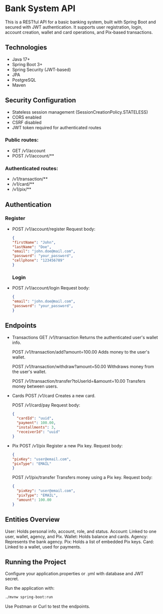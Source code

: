 # Bank System API

This is a RESTful API for a basic banking system, built with Spring Boot and secured with JWT authentication. It supports user registration, login, account creation, wallet and card operations, and Pix-based transactions.

## Technologies
- Java 17+
- Spring Boot 3+
- Spring Security (JWT-based)
- JPA
- PostgreSQL
- Maven

## Security Configuration
- Stateless session management (SessionCreationPolicy.STATELESS)
- CORS enabled
- CSRF disabled
- JWT token required for authenticated routes

### Public routes:
- GET /v1/account
- POST /v1/account/**

### Authenticated routes:
- /v1/transaction/**
- /v1/card/**
- /v1/pix/**

## Authentication

### Register
- POST /v1/account/register
  Request body:
  ```json
  {
  "firstName": "John",
  "lastName": "Doe",
  "email": "john.doe@mail.com",
  "password": "your_password",
  "cellphone": "123456789"
  }
  ```

  ### Login
- POST /v1/account/login
  Request body:
  ```json
  {
  "email": "john.doe@mail.com",
  "password": "your_password",
  }
  ```
## Endpoints
- Transactions
  GET /v1/transaction
  Returns the authenticated user's wallet info.
  
  POST /v1/transaction/add?amount=100.00
  Adds money to the user's wallet.
  
  POST /v1/transaction/withdraw?amount=50.00
  Withdraws money from the user's wallet.
  
  POST /v1/transaction/transfer?toUserId=<uuid>&amount=10.00
  Transfers money between users.

- Cards
  POST /v1/card
  Creates a new card.
  
  POST /v1/card/pay
  Request body:
  ```json
  {
    "cardId": "uuid",
    "payment": 100.00,
    "installments": 3,
    "receiverId": "uuid"
  }
  ```

- Pix
  POST /v1/pix
  Register a new Pix key.
  Request body:
  ```json
  {
  "pixKey": "user@email.com",
  "pixType": "EMAIL"
  }
  ```

  POST /v1/pix/transfer
  Transfers money using a Pix key.
  Request body:
  ```json
  {
    "pixKey": "user@email.com",
    "pixType": "EMAIL",
    "amount": 100.00
  }
  ```

## Entities Overview
User: Holds personal info, account, role, and status.
Account: Linked to one user, wallet, agency, and Pix.
Wallet: Holds balance and cards.
Agency: Represents the bank agency.
Pix: Holds a list of embedded Pix keys.
Card: Linked to a wallet, used for payments.

## Running the Project
Configure your application.properties or .yml with database and JWT secret.

Run the application with:
```bash
./mvnw spring-boot:run
```

Use Postman or Curl to test the endpoints.
